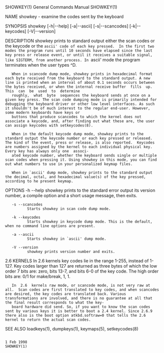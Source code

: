 SHOWKEY(1)                                                                                                                                      General Commands Manual                                                                                                                                      SHOWKEY(1)

NAME
       showkey - examine the codes sent by the keyboard

SYNOPSIS
       showkey [-h|--help] [-a|--ascii] [-s|--scancodes] [-k|--keycodes] [-V|--version]

DESCRIPTION
       showkey  prints  to  standard output either the scan codes or the keycode or the `ascii' code of each key pressed.  In the first two modes the program runs until 10 seconds have elapsed since the last key press or release event, or until it receives a suitable signal, like SIGTERM, from another process.
       In `ascii' mode the program terminates when the user types ^D.

       When in scancode dump mode, showkey prints in hexadecimal format each byte received from the keyboard to the standard output. A new line is printed when an interval of about 0.1 seconds occurs between the bytes received, or when the internal receive buffer  fills  up.  This  can  be  used  to  determine
       roughly,  what  byte  sequences the keyboard sends at once on a given key press. The scan code dumping mode is primarily intended for debugging the keyboard driver or other low level interfaces. As such it shouldn't be of much interest to the regular end-user. However, some modern keyboards have keys or
       buttons that produce scancodes to which the kernel does not associate a keycode, and, after finding out what these are, the user can assign keycodes with setkeycodes(8).

       When in the default keycode dump mode, showkey prints to the standard output the keycode number or each key pressed or released. The kind of the event, press or release, is also reported.  Keycodes are numbers assigned by the kernel to each individual physical key. Every key has always only one  associ‐
       ated keycode number, whether the keyboard sends single or multiple scan codes when pressing it. Using showkey in this mode, you can find out what numbers to use in your personalized keymap files.

       When in `ascii' dump mode, showkey prints to the standard output the decimal, octal, and hexadecimal value(s) of the key pressed, according to he present keymap.

OPTIONS
       -h --help
              showkey prints to the standard error output its version number, a compile option and a short usage message, then exits.

       -s --scancodes
              Starts showkey in scan code dump mode.

       -k --keycodes
              Starts showkey in keycode dump mode. This is the default, when no command line options are present.

       -a --ascii
              Starts showkey in `ascii' dump mode.

       -V --version
              showkey prints version number and exits.

2.6 KERNELS
       In 2.6 kernels key codes lie in the range 1-255, instead of 1-127.  Key codes larger than 127 are returned as three bytes of which the low order 7 bits are: zero, bits 13-7, and bits 6-0 of the key code.  The high order bits are: 0/1 for make/break, 1, 1.

       In  2.6  kernels raw mode, or scancode mode, is not very raw at all.  Scan codes are first translated to key codes, and when scancodes are desired, the key codes are translated back. Various transformations are involved, and there is no guarantee at all that the final result corresponds to what the key‐
       board hardware did send. So, if you want to know the scan codes sent by various keys it is better to boot a 2.4 kernel. Since 2.6.9 there also is the boot option atkbd.softraw=0 that tells the 2.6 kernel to return the actual scan codes.

SEE ALSO
       loadkeys(1), dumpkeys(1), keymaps(5), setkeycodes(8)

                                                                                                                                                       1 Feb 1998                                                                                                                                            SHOWKEY(1)
